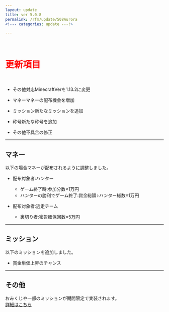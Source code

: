 ```yaml
---
layout: update
title: ver 5.0.8
permalink: /rfm/update/508Aurora 
<!--- categories: update ---!> 

---
```



<br>
<h1 id="1"><font color="red">更新項目</font></h1><br>

+ <span class="yellow-badge">その他</span>対応MinecraftVerを1.13.2に変更    

+ <span class="green-badge">マネー</span>マネーの配布機会を増加    

+ <span class="blue-badge">ミッション</span>新たなミッションを追加      

+ <span class="red-badge">称号</span>新たな称号を追加      

+ <span class="blue-badge">その他</span>不具合の修正  


----------------------------------------------------
## マネー          

以下の場合マネーが配布されるように調整しました。  

+ 配布対象者:ハンター  
  + ゲーム終了時:参加分数×1万円  
  + ハンターの勝利でゲーム終了:賞金総額÷ハンター総数×1万円  

+ 配布対象者:逃走チーム  
  + 裏切り者:密告確保回数×5万円  
  

----------------------------------------------------  
## ミッション            

以下のミッションを追加しました。  

+ 賞金単価上昇のチャンス    

----------------------------------------------------  
## その他     

おみくじや一部のミッションが期間限定で実装されます。  
[詳細はこちら](https://web.njj12.net/rfm/hny2019)<br/>


  

